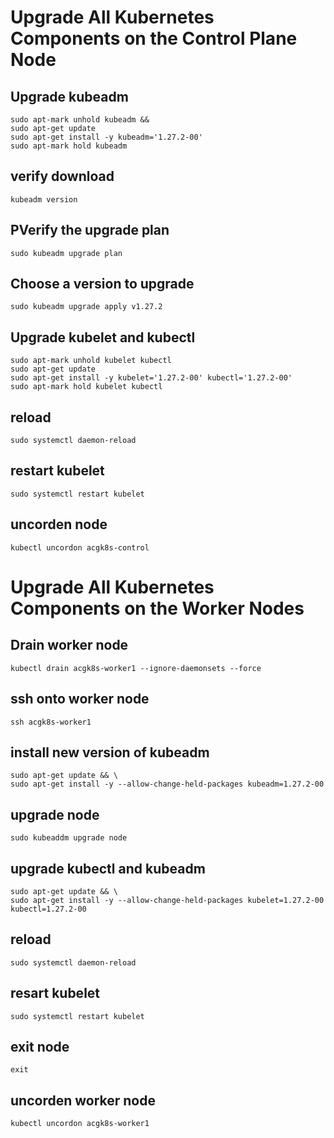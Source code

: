 # Upgrade All Kubernetes Components on the Control Plane Node

## Upgrade kubeadm

```
sudo apt-mark unhold kubeadm && 
sudo apt-get update 
sudo apt-get install -y kubeadm='1.27.2-00' 
sudo apt-mark hold kubeadm
```

## verify download 
```
kubeadm version
```

## PVerify the upgrade plan
```
sudo kubeadm upgrade plan 
```

## Choose a version to upgrade
```
sudo kubeadm upgrade apply v1.27.2
```

## Upgrade kubelet and kubectl
```
sudo apt-mark unhold kubelet kubectl 
sudo apt-get update
sudo apt-get install -y kubelet='1.27.2-00' kubectl='1.27.2-00' 
sudo apt-mark hold kubelet kubectl
```

## reload 
```
sudo systemctl daemon-reload
```

##  restart kubelet
```
sudo systemctl restart kubelet
```

## uncorden node 
```
kubectl uncordon acgk8s-control
```

# Upgrade All Kubernetes Components on the Worker Nodes


## Drain worker node
```
kubectl drain acgk8s-worker1 --ignore-daemonsets --force
```

## ssh onto worker node
```
ssh acgk8s-worker1
```

## install new version of kubeadm

```
sudo apt-get update && \
sudo apt-get install -y --allow-change-held-packages kubeadm=1.27.2-00
```
## upgrade node 

```
sudo kubeaddm upgrade node
```

## upgrade kubectl and kubeadm
```
sudo apt-get update && \
sudo apt-get install -y --allow-change-held-packages kubelet=1.27.2-00 kubectl=1.27.2-00
``` 

## reload 
```
sudo systemctl daemon-reload
```

## resart kubelet 
```
sudo systemctl restart kubelet
```

## exit node 
```
exit 
```

## uncorden worker node 
```
kubectl uncordon acgk8s-worker1
```
